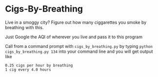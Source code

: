 # Cigs-By-Breathing
Live in a smoggy city? Figure out how many ciggarettes you smoke by breathing with this.

Just Google the AQI of wherever you live and pass it to this program

Call from a command prompt with `cigs_by_breathing.py` by typing `python cigs_by_breathing.py 134` into your command line and you will get output like

```
0.25 cigs per hour by breathing
1 cig every 4.0 hours
```
